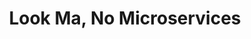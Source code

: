 ---
layout: podcast
title: Look Ma, No Microservices
category: right-in-the-middle
number: 6
duration: "14:52"
description: Somehow, the mankind dominating the earth made possible for us to dig into log files...
tags:
- rum
- abstractions
- problem solving
- sherlog holmes
- I like to cat log files in front of people and pretend to be reading it all
image: ritm-cover-small.jpg
audio:
  url: https://f000.backblazeb2.com/file/right-in-the-middle/Right+in+the+Middle+-+006+-+Look+Ma+No+Microservices.mp3
  size: 36518993
---